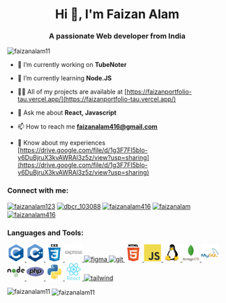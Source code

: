 <h1 align="center">Hi 👋, I'm Faizan Alam</h1>
<h3 align="center">A passionate Web developer from India</h3>

<p align="left"> <img src="https://komarev.com/ghpvc/?username=faizanalam11&label=Profile%20views&color=0e75b6&style=flat" alt="faizanalam11" /> </p>

- 🔭 I’m currently working on **TubeNoter**

- 🌱 I’m currently learning **Node.JS**

- 👨‍💻 All of my projects are available at [https://faizanportfolio-tau.vercel.app/](https://faizanportfolio-tau.vercel.app/)

- 💬 Ask me about **React, Javascript**

- 📫 How to reach me **faizanalam416@gmail.com**

- 📄 Know about my experiences [https://drive.google.com/file/d/1g3F7FI5blo-y6DuBjruX3kvAWRAl3z5z/view?usp=sharing](https://drive.google.com/file/d/1g3F7FI5blo-y6DuBjruX3kvAWRAl3z5z/view?usp=sharing)

<h3 align="left">Connect with me:</h3>
<p align="left">
<a href="https://linkedin.com/in/faizanalam123" target="blank"><img align="center" src="https://raw.githubusercontent.com/rahuldkjain/github-profile-readme-generator/master/src/images/icons/Social/linked-in-alt.svg" alt="faizanalam123" height="30" width="40" /></a>
<a href="https://www.codechef.com/users/dbcr_103088" target="blank"><img align="center" src="https://cdn.jsdelivr.net/npm/simple-icons@3.1.0/icons/codechef.svg" alt="dbcr_103088" height="30" width="40" /></a>
<a href="https://www.hackerrank.com/faizanalam416" target="blank"><img align="center" src="https://raw.githubusercontent.com/rahuldkjain/github-profile-readme-generator/master/src/images/icons/Social/hackerrank.svg" alt="faizanalam416" height="30" width="40" /></a>
<a href="https://codeforces.com/profile/faizanalam" target="blank"><img align="center" src="https://raw.githubusercontent.com/rahuldkjain/github-profile-readme-generator/master/src/images/icons/Social/codeforces.svg" alt="faizanalam" height="30" width="40" /></a>
<a href="https://www.leetcode.com/faizanalam416" target="blank"><img align="center" src="https://raw.githubusercontent.com/rahuldkjain/github-profile-readme-generator/master/src/images/icons/Social/leet-code.svg" alt="faizanalam416" height="30" width="40" /></a>
</p>

<h3 align="left">Languages and Tools:</h3>
<p align="left"> <a href="https://www.cprogramming.com/" target="_blank" rel="noreferrer"> <img src="https://raw.githubusercontent.com/devicons/devicon/master/icons/c/c-original.svg" alt="c" width="40" height="40"/> </a> <a href="https://www.w3schools.com/cpp/" target="_blank" rel="noreferrer"> <img src="https://raw.githubusercontent.com/devicons/devicon/master/icons/cplusplus/cplusplus-original.svg" alt="cplusplus" width="40" height="40"/> </a> <a href="https://www.w3schools.com/css/" target="_blank" rel="noreferrer"> <img src="https://raw.githubusercontent.com/devicons/devicon/master/icons/css3/css3-original-wordmark.svg" alt="css3" width="40" height="40"/> </a> <a href="https://expressjs.com" target="_blank" rel="noreferrer"> <img src="https://raw.githubusercontent.com/devicons/devicon/master/icons/express/express-original-wordmark.svg" alt="express" width="40" height="40"/> </a> <a href="https://www.figma.com/" target="_blank" rel="noreferrer"> <img src="https://www.vectorlogo.zone/logos/figma/figma-icon.svg" alt="figma" width="40" height="40"/> </a> <a href="https://git-scm.com/" target="_blank" rel="noreferrer"> <img src="https://www.vectorlogo.zone/logos/git-scm/git-scm-icon.svg" alt="git" width="40" height="40"/> </a> <a href="https://www.w3.org/html/" target="_blank" rel="noreferrer"> <img src="https://raw.githubusercontent.com/devicons/devicon/master/icons/html5/html5-original-wordmark.svg" alt="html5" width="40" height="40"/> </a> <a href="https://developer.mozilla.org/en-US/docs/Web/JavaScript" target="_blank" rel="noreferrer"> <img src="https://raw.githubusercontent.com/devicons/devicon/master/icons/javascript/javascript-original.svg" alt="javascript" width="40" height="40"/> </a> <a href="https://www.linux.org/" target="_blank" rel="noreferrer"> <img src="https://raw.githubusercontent.com/devicons/devicon/master/icons/linux/linux-original.svg" alt="linux" width="40" height="40"/> </a> <a href="https://www.mongodb.com/" target="_blank" rel="noreferrer"> <img src="https://raw.githubusercontent.com/devicons/devicon/master/icons/mongodb/mongodb-original-wordmark.svg" alt="mongodb" width="40" height="40"/> </a> <a href="https://www.mysql.com/" target="_blank" rel="noreferrer"> <img src="https://raw.githubusercontent.com/devicons/devicon/master/icons/mysql/mysql-original-wordmark.svg" alt="mysql" width="40" height="40"/> </a> <a href="https://nodejs.org" target="_blank" rel="noreferrer"> <img src="https://raw.githubusercontent.com/devicons/devicon/master/icons/nodejs/nodejs-original-wordmark.svg" alt="nodejs" width="40" height="40"/> </a> <a href="https://www.php.net" target="_blank" rel="noreferrer"> <img src="https://raw.githubusercontent.com/devicons/devicon/master/icons/php/php-original.svg" alt="php" width="40" height="40"/> </a> <a href="https://www.python.org" target="_blank" rel="noreferrer"> <img src="https://raw.githubusercontent.com/devicons/devicon/master/icons/python/python-original.svg" alt="python" width="40" height="40"/> </a> <a href="https://reactjs.org/" target="_blank" rel="noreferrer"> <img src="https://raw.githubusercontent.com/devicons/devicon/master/icons/react/react-original-wordmark.svg" alt="react" width="40" height="40"/> </a> <a href="https://tailwindcss.com/" target="_blank" rel="noreferrer"> <img src="https://www.vectorlogo.zone/logos/tailwindcss/tailwindcss-icon.svg" alt="tailwind" width="40" height="40"/> </a> </p>

<p><img align="left" src="https://github-readme-stats.vercel.app/api/top-langs?username=faizanalam11&show_icons=true&locale=en&layout=compact" alt="faizanalam11" /></p>

<p>&nbsp;<img align="center" src="https://github-readme-stats.vercel.app/api?username=faizanalam11&show_icons=true&locale=en" alt="faizanalam11" /></p>
